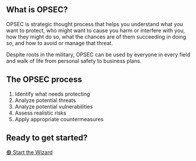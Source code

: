 ## What is OPSEC?

OPSEC is strategic thought process that helps you understand what you want to protect, who might want to cause you harm or interfere with you, how they might do so, what the chances are of them succeeding in doing so, and how to avoid or manage that threat.

Despite roots in the military, OPSEC can be used by everyone in every field and walk of life from personal safety to business plans.

## The OPSEC process

1. Identify what needs protecting
2. Analyze potential threats
3. Analyze potential vulnerabilities
4. Assess realistic risks
5. Apply appropriate countermeasures


## Ready to get started? 

[🟢 Start the Wizard]()
